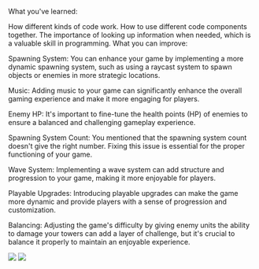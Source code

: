 What you've learned:

How different kinds of code work.
How to use different code components together.
The importance of looking up information when needed, which is a valuable skill in programming.
What you can improve:

Spawning System: You can enhance your game by implementing a more dynamic spawning system, such as using a raycast system to spawn objects or enemies in more strategic locations.

Music: Adding music to your game can significantly enhance the overall gaming experience and make it more engaging for players.

Enemy HP: It's important to fine-tune the health points (HP) of enemies to ensure a balanced and challenging gameplay experience.

Spawning System Count: You mentioned that the spawning system count doesn't give the right number. Fixing this issue is essential for the proper functioning of your game.

Wave System: Implementing a wave system can add structure and progression to your game, making it more enjoyable for players.

Playable Upgrades: Introducing playable upgrades can make the game more dynamic and provide players with a sense of progression and customization.

Balancing: Adjusting the game's difficulty by giving enemy units the ability to damage your towers can add a layer of challenge, but it's crucial to balance it properly to maintain an enjoyable experience.

[![](https://mermaid.ink/img/pako:eNptj8EKwjAMhl8l5KSgL7CDoM4n0NvqIa5Rh2taaorItne3deDJHEL4_v8PyYCtt4wV3iKFO5xqI5Br26SQieUzrNebse279uFF_YvjCLuFDyxPCCTcL-fArvhgPxQF9MUMl6Tq5TnN-v6758scMMsIdRNJbnz-o5f8CIfGkqOfo3RcoePoqLP54qEQg3pnxwarPFq-UurVoJEpWympP76lxUpj4hWmYEm57ih_5mY4fQD2D1SH)](https://mermaid.live/edit#pako:eNptj8EKwjAMhl8l5KSgL7CDoM4n0NvqIa5Rh2taaorItne3deDJHEL4_v8PyYCtt4wV3iKFO5xqI5Br26SQieUzrNebse279uFF_YvjCLuFDyxPCCTcL-fArvhgPxQF9MUMl6Tq5TnN-v6758scMMsIdRNJbnz-o5f8CIfGkqOfo3RcoePoqLP54qEQg3pnxwarPFq-UurVoJEpWympP76lxUpj4hWmYEm57ih_5mY4fQD2D1SH)
[![](https://mermaid.ink/img/pako:eNptkrFugzAQhl_l5KmVkiHJxlCpCe2EoibtBhlcfAUabEfGDkqAd6_BJIUWD5Z1_3f3ebiKxJIh8Uii6CmFDz8SYM9zeEZVxGmW5ygYgpYKRQHX7FtAoVEdQWOCAqgNFQIK5BkWB5jPn2rH1rB-6F6LR-hnjtK9S5e39E-8c_HqFq_bFDaVG9m44qZrGf5nUYMfKinZYUhcS3oHoIaX8DOnphwheLbhL_IaJkqi6JF9Jw-cfNnLg3-ja-BDdwATxHbknkTerBvv7l3nLp171bvLiTY9dJdTgy8j9yRiRu72JjPCUXGaMbskVVuJiE6RY0Q8-2T4RU2uIxKJxqLUaPl-ETHxtDI4I-bEqEY_o3a9uCs2P9LIx88?type=png)](https://mermaid.live/edit#pako:eNptkrFugzAQhl_l5KmVkiHJxlCpCe2EoibtBhlcfAUabEfGDkqAd6_BJIUWD5Z1_3f3ebiKxJIh8Uii6CmFDz8SYM9zeEZVxGmW5ygYgpYKRQHX7FtAoVEdQWOCAqgNFQIK5BkWB5jPn2rH1rB-6F6LR-hnjtK9S5e39E-8c_HqFq_bFDaVG9m44qZrGf5nUYMfKinZYUhcS3oHoIaX8DOnphwheLbhL_IaJkqi6JF9Jw-cfNnLg3-ja-BDdwATxHbknkTerBvv7l3nLp171bvLiTY9dJdTgy8j9yRiRu72JjPCUXGaMbskVVuJiE6RY0Q8-2T4RU2uIxKJxqLUaPl-ETHxtDI4I-bEqEY_o3a9uCs2P9LIx88)
